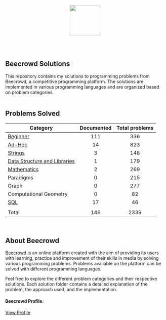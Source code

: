 <a href="https://www.beecrowd.com.br"><p align="center"><img src="https://user-images.githubusercontent.com/31783838/144611708-e6c3f393-05f2-4982-8b6d-f0684227e782.png" height="96"/></p></a>
<br/><br/>

## Beecrowd Solutions

This repository contains my solutions to programming problems from Beecrowd, a competitive programming platform. The solutions are implemented in various programming languages and are organized based on problem categories.
<br/><br/>

## Problems Solved

| Category                                                                        | Documented | Total problems |
| ------------------------------------------------------------------------------- | :--------: | :------------: |
| [Beginner](./Beginner/README.md)                                                |    111     |      336       |
| [Ad-Hoc](./AD-HOC/README.md)                                                    |     14     |      823       |
| [Strings](./Strings/README.md)                                                  |     3      |      148       |
| [Data Structure and Libraries](./Data%20Structures%20and%20Libraries/README.md) |     1      |      179       |
| [Mathematics](./Mathematics/README.md)                                          |     2      |      269       |
| Paradigms                                                                       |     0      |      215       |
| Graph                                                                           |     0      |      277       |
| Computational Geometry                                                          |     0      |       82       |
| [SQL](./Sql/README.md)                                                          |     17     |       46       |
|                                                                                 |            |                |
| Total                                                                           |    146     |      2339      |

<br/>

## About Beecrowd

[Beecrowd](https://www.beecrowd.com.br/judge/pt) is an online platform created with the aim of providing its users with learning, practice and improvement of their skills in media by solving various programming problems.
Problems available on the platform can be solved with different programming languages.

Feel free to explore the different problem categories and their respective solutions. Each solution folder contains a detailed explanation of the problem, the approach used, and the implementation.

#### Beecrowd Profile:

[View Profile](https://www.beecrowd.com.br/judge/pt/profile/377804)
